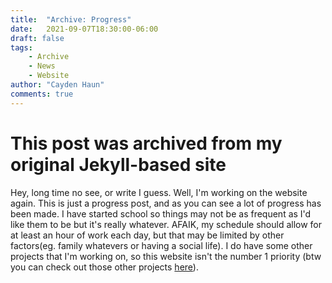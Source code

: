 ```yaml
---
title:  "Archive: Progress"
date:   2021-09-07T18:30:00-06:00
draft: false
tags:
    - Archive
    - News
    - Website
author: "Cayden Haun"
comments: true
---
```


# This post was archived from my original Jekyll-based site

Hey, long time no see, or write I guess. Well, I'm working on the website again. This is just a progress post, and as you can see a lot of progress has been made. I have started school so things may not be as frequent as I'd like them to be but it's really whatever. AFAIK, my schedule should allow for at least an hour of work each day, but that may be limited by other factors(eg. family whatevers or having a social life). I do have some other projects that I'm working on, so this website isn't the number 1 priority (btw you can check out those other projects [here](https://floridaman7588.me/projects)). 